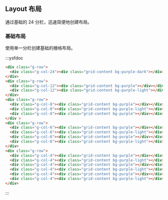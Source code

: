 <style lang="scss">
    .g-row {
      margin-bottom: 20px;
      &:last-child {
        margin-bottom: 0;
      }
    }
    .g-col {
      border-radius: 4px;
    }
    .bg-purple-dark {
      background: #99a9bf;
    }
    .bg-purple {
      background: #d3dce6;
    }
    .bg-purple-light {
      background: #e5e9f2;
    }
    .grid-content {
      border-radius: 4px;
      min-height: 36px;
    }
    .row-bg {
      padding: 10px 0;
      background-color: #f9fafc;
    }
</style>

## Layout 布局

通过基础的 24 分栏，迅速简便地创建布局。

### 基础布局

使用单一分栏创建基础的栅格布局。

:::ysfdoc
```html
<div class="g-row">
  <div class="g-col-24"><div class="grid-content bg-purple-dark"></div></div>
</div>
<div class="g-row">
  <div class="g-col-12"><div class="grid-content bg-purple"></div></div>
  <div class="g-col-12"><div class="grid-content bg-purple-light"></div></div>
</div>
<div class="g-row">
  <div class="g-col-8"><div class="grid-content bg-purple"></div></div>
  <div class="g-col-8"><div class="grid-content bg-purple-light"></div></div>
  <div class="g-col-8"><div class="grid-content bg-purple"></div></div>
</div >
<div class="g-row">
  <div class="g-col-6"><div class="grid-content bg-purple"></div></div>
  <div class="g-col-6"><div class="grid-content bg-purple-light"></div></div>
  <div class="g-col-6"><div class="grid-content bg-purple"></div></div>
  <div class="g-col-6"><div class="grid-content bg-purple-light"></div></div>
</div>
<div class="g-row">
  <div class="g-col-4"><div class="grid-content bg-purple"></div></div>
  <div class="g-col-4"><div class="grid-content bg-purple-light"></div></div>
  <div class="g-col-4"><div class="grid-content bg-purple"></div></div>
  <div class="g-col-4"><div class="grid-content bg-purple-light"></div></div>
  <div class="g-col-4"><div class="grid-content bg-purple"></div></div>
  <div class="g-col-4"><div class="grid-content bg-purple-light"></div></div>
</div>
```
:::
